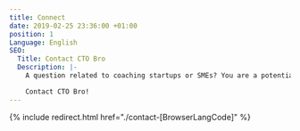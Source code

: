 ```yaml
---
title: Connect
date: 2019-02-25 23:36:00 +01:00
position: 1
Language: English
SEO:
  Title: Contact CTO Bro
  Description: |-
    A question related to coaching startups or SMEs? You are a potential partner? A customer?

    Contact CTO Bro!
---
```


{% include redirect.html href="./contact-[BrowserLangCode]" %}